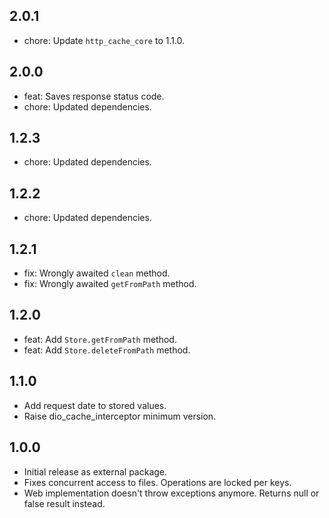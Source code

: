 ## 2.0.1
- chore: Update `http_cache_core` to 1.1.0.

## 2.0.0
- feat: Saves response status code.
- chore: Updated dependencies.

## 1.2.3
- chore: Updated dependencies.

## 1.2.2
- chore: Updated dependencies.

## 1.2.1
- fix: Wrongly awaited `clean` method.
- fix: Wrongly awaited `getFromPath` method.

## 1.2.0
- feat: Add `Store.getFromPath` method.
- feat: Add `Store.deleteFromPath` method.

## 1.1.0
- Add request date to stored values.
- Raise dio_cache_interceptor minimum version.

## 1.0.0
- Initial release as external package.
- Fixes concurrent access to files. Operations are locked per keys.
- Web implementation doesn't throw exceptions anymore. Returns null or false result instead.
